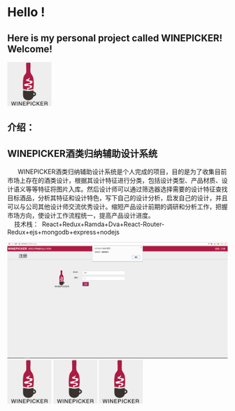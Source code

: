 # Hello ! 
##  Here is my personal project called **WINEPICKER**! Welcome!
<img src="https://github.com/bjtuwanghui/mywinepicker/raw/master/images_introduction/logo.png?raw=true" width="20%" height="20%">

## 介绍：
   ## WINEPICKER酒类归纳辅助设计系统<br/> ##
     &nbsp;&nbsp;WINEPICKER酒类归纳辅助设计系统是个人完成的项目，目的是为了收集目前市场上存在的酒类设计，根据其设计特征进行分类，包括设计类型、产品材质、设计语义等等特征将图片入库。然后设计师可以通过筛选器选择需要的设计特征查找目标酒品，分析其特征和设计特色，写下自己的设计分析，启发自己的设计，并且可以与公司其他设计师交流优秀设计。缩短产品设计前期的调研和分析工作，把握市场方向，使设计工作流程统一，提高产品设计进度。<br/>
     技术栈：  &nbsp;React+Redux+Ramda+Dva+React-Router-Redux+ejs+mongodb+express+nodejs

<img src="https://github.com/bjtuwanghui/mywinepicker/raw/master/images_introduction/%E6%B3%A8%E5%86%8C1.png?raw=true">
<img src="https://github.com/bjtuwanghui/mywinepicker/raw/master/images_introduction/logo.png?raw=true" width="20%" height="20%">
<img src="https://github.com/bjtuwanghui/mywinepicker/raw/master/images_introduction/logo.png?raw=true" width="20%" height="20%">
<img src="https://github.com/bjtuwanghui/mywinepicker/raw/master/images_introduction/logo.png?raw=true" width="20%" height="20%">

